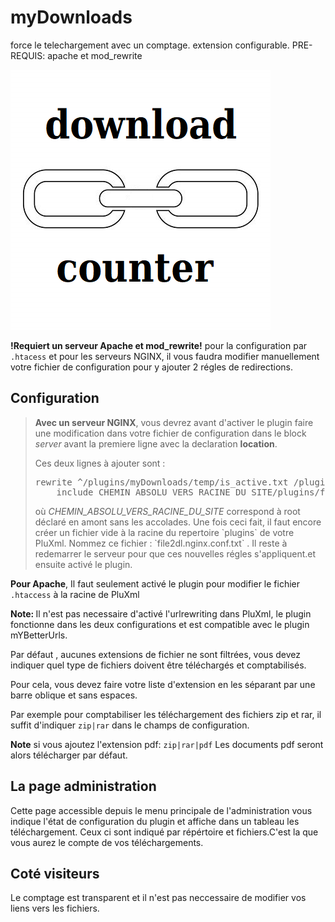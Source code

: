 # myDownloads
force le telechargement avec un comptage. extension configurable. PRE-REQUIS: apache et mod_rewrite

<img src="https://github.com/gcyrillus/myDownloads/blob/main/icon.png?raw=true">
<p><strong>!Requiert un serveur Apache et mod_rewrite!</strong> pour la configuration par <code>.htacess</code> et pour les serveurs NGINX, il vous faudra modifier manuellement votre fichier de configuration pour y ajouter 2 régles de redirections.</p>
<h2>Configuration</h2>
<blockquote><p><b>Avec un serveur NGINX</b>, vous devrez avant d'activer le plugin faire une modification dans votre fichier de configuration dans le block <i>server</i> avant la premiere ligne avec la declaration <b>location</b>.</p>
<p>Ces deux lignes à ajouter sont : <pre>rewrite ^/plugins/myDownloads/temp/is_active.txt /plugins/myDownloads/temp/okay.txt ; 
	include CHEMIN_ABSOLU_VERS_RACINE_DU_SITE/plugins/file2dl.nginx.conf.txt ;	</pre> où <i>CHEMIN_ABSOLU_VERS_RACINE_DU_SITE</i> correspond à root déclaré en amont sans les accolades. Une fois ceci fait, il faut encore créer un fichier vide à la racine du repertoire `plugins` de votre PluXml. Nommez ce fichier : `file2dl.nginx.conf.txt` . Il reste à  redemarrer le serveur pour que ces nouvelles régles s'appliquent.et ensuite activé le plugin.</p></blockquote>
<p><b>Pour Apache</b>, Il faut seulement activé le plugin pour modifier le fichier <code>.htaccess</code> à la racine de PluXml</p>
<p><b>Note: </b>Il n'est pas necessaire d'activé l'urlrewriting dans PluXml, le plugin fonctionne dans les deux configurations et est compatible avec le plugin mYBetterUrls.</p>
<p></p>
<p>Par défaut , aucunes extensions de fichier ne sont filtrées, vous devez indiquer quel type de fichiers doivent être téléchargés et comptabilisés.</p>
<p>Pour cela, vous devez faire votre liste d'extension en les séparant par une barre oblique et sans espaces.</p>
<p>Par exemple pour comptabiliser les téléchargement des fichiers zip et rar, il suffit d'indiquer <code>zip|rar</code> dans le champs de configuration.</p>
<p><b>Note</b> si vous ajoutez l'extension pdf: <code>zip|rar|pdf</code> Les documents pdf seront alors télécharger par défaut.</p>
<h2>La page administration</h2>
<p>Cette page accessible depuis le menu principale de l'administration vous indique l'état de configuration du plugin et affiche dans un tableau les téléchargement. Ceux ci sont indiqué par répértoire et fichiers.C'est la que vous aurez le compte de vos téléchargements.</p>
<h2>Coté visiteurs</h2>
<p>Le comptage est transparent et il n'est pas neccessaire de modifier vos liens vers les fichiers.</p>
